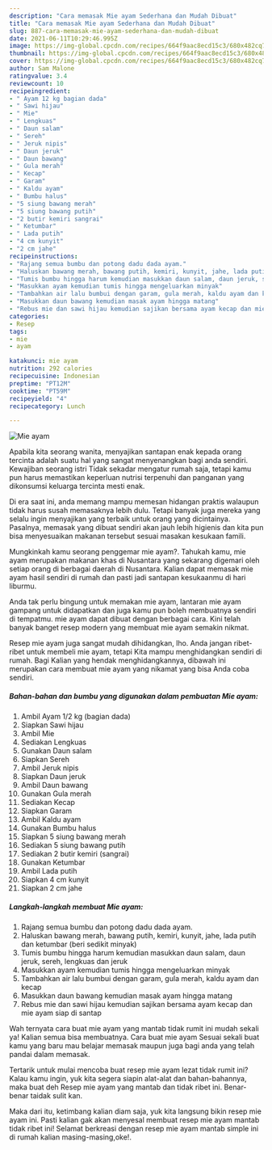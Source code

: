 ```yaml
---
description: "Cara memasak Mie ayam Sederhana dan Mudah Dibuat"
title: "Cara memasak Mie ayam Sederhana dan Mudah Dibuat"
slug: 887-cara-memasak-mie-ayam-sederhana-dan-mudah-dibuat
date: 2021-06-11T10:29:46.995Z
image: https://img-global.cpcdn.com/recipes/664f9aac8ecd15c3/680x482cq70/mie-ayam-foto-resep-utama.jpg
thumbnail: https://img-global.cpcdn.com/recipes/664f9aac8ecd15c3/680x482cq70/mie-ayam-foto-resep-utama.jpg
cover: https://img-global.cpcdn.com/recipes/664f9aac8ecd15c3/680x482cq70/mie-ayam-foto-resep-utama.jpg
author: Sam Malone
ratingvalue: 3.4
reviewcount: 10
recipeingredient:
- " Ayam 12 kg bagian dada"
- " Sawi hijau"
- " Mie"
- " Lengkuas"
- " Daun salam"
- " Sereh"
- " Jeruk nipis"
- " Daun jeruk"
- " Daun bawang"
- " Gula merah"
- " Kecap"
- " Garam"
- " Kaldu ayam"
- " Bumbu halus"
- "5 siung bawang merah"
- "5 siung bawang putih"
- "2 butir kemiri sangrai"
- " Ketumbar"
- " Lada putih"
- "4 cm kunyit"
- "2 cm jahe"
recipeinstructions:
- "Rajang semua bumbu dan potong dadu dada ayam."
- "Haluskan bawang merah, bawang putih, kemiri, kunyit, jahe, lada putih dan ketumbar (beri sedikit minyak)"
- "Tumis bumbu hingga harum kemudian masukkan daun salam, daun jeruk, sereh, lengkuas dan jeruk"
- "Masukkan ayam kemudian tumis hingga mengeluarkan minyak"
- "Tambahkan air lalu bumbui dengan garam, gula merah, kaldu ayam dan kecap"
- "Masukkan daun bawang kemudian masak ayam hingga matang"
- "Rebus mie dan sawi hijau kemudian sajikan bersama ayam kecap dan mie ayam siap di santap"
categories:
- Resep
tags:
- mie
- ayam

katakunci: mie ayam 
nutrition: 292 calories
recipecuisine: Indonesian
preptime: "PT12M"
cooktime: "PT59M"
recipeyield: "4"
recipecategory: Lunch

---
```



![Mie ayam](https://img-global.cpcdn.com/recipes/664f9aac8ecd15c3/680x482cq70/mie-ayam-foto-resep-utama.jpg)

Apabila kita seorang wanita, menyajikan santapan enak kepada orang tercinta adalah suatu hal yang sangat menyenangkan bagi anda sendiri. Kewajiban seorang istri Tidak sekadar mengatur rumah saja, tetapi kamu pun harus memastikan keperluan nutrisi terpenuhi dan panganan yang dikonsumsi keluarga tercinta mesti enak.

Di era  saat ini, anda memang mampu memesan hidangan praktis walaupun tidak harus susah memasaknya lebih dulu. Tetapi banyak juga mereka yang selalu ingin menyajikan yang terbaik untuk orang yang dicintainya. Pasalnya, memasak yang dibuat sendiri akan jauh lebih higienis dan kita pun bisa menyesuaikan makanan tersebut sesuai masakan kesukaan famili. 



Mungkinkah kamu seorang penggemar mie ayam?. Tahukah kamu, mie ayam merupakan makanan khas di Nusantara yang sekarang digemari oleh setiap orang di berbagai daerah di Nusantara. Kalian dapat memasak mie ayam hasil sendiri di rumah dan pasti jadi santapan kesukaanmu di hari liburmu.

Anda tak perlu bingung untuk memakan mie ayam, lantaran mie ayam gampang untuk didapatkan dan juga kamu pun boleh membuatnya sendiri di tempatmu. mie ayam dapat dibuat dengan berbagai cara. Kini telah banyak banget resep modern yang membuat mie ayam semakin nikmat.

Resep mie ayam juga sangat mudah dihidangkan, lho. Anda jangan ribet-ribet untuk membeli mie ayam, tetapi Kita mampu menghidangkan sendiri di rumah. Bagi Kalian yang hendak menghidangkannya, dibawah ini merupakan cara membuat mie ayam yang nikamat yang bisa Anda coba sendiri.

<!--inarticleads1-->

##### Bahan-bahan dan bumbu yang digunakan dalam pembuatan Mie ayam:

1. Ambil  Ayam 1/2 kg (bagian dada)
1. Siapkan  Sawi hijau
1. Ambil  Mie
1. Sediakan  Lengkuas
1. Gunakan  Daun salam
1. Siapkan  Sereh
1. Ambil  Jeruk nipis
1. Siapkan  Daun jeruk
1. Ambil  Daun bawang
1. Gunakan  Gula merah
1. Sediakan  Kecap
1. Siapkan  Garam
1. Ambil  Kaldu ayam
1. Gunakan  Bumbu halus
1. Siapkan 5 siung bawang merah
1. Sediakan 5 siung bawang putih
1. Sediakan 2 butir kemiri (sangrai)
1. Gunakan  Ketumbar
1. Ambil  Lada putih
1. Siapkan 4 cm kunyit
1. Siapkan 2 cm jahe




<!--inarticleads2-->

##### Langkah-langkah membuat Mie ayam:

1. Rajang semua bumbu dan potong dadu dada ayam.
1. Haluskan bawang merah, bawang putih, kemiri, kunyit, jahe, lada putih dan ketumbar (beri sedikit minyak)
1. Tumis bumbu hingga harum kemudian masukkan daun salam, daun jeruk, sereh, lengkuas dan jeruk
1. Masukkan ayam kemudian tumis hingga mengeluarkan minyak
1. Tambahkan air lalu bumbui dengan garam, gula merah, kaldu ayam dan kecap
1. Masukkan daun bawang kemudian masak ayam hingga matang
1. Rebus mie dan sawi hijau kemudian sajikan bersama ayam kecap dan mie ayam siap di santap




Wah ternyata cara buat mie ayam yang mantab tidak rumit ini mudah sekali ya! Kalian semua bisa membuatnya. Cara buat mie ayam Sesuai sekali buat kamu yang baru mau belajar memasak maupun juga bagi anda yang telah pandai dalam memasak.

Tertarik untuk mulai mencoba buat resep mie ayam lezat tidak rumit ini? Kalau kamu ingin, yuk kita segera siapin alat-alat dan bahan-bahannya, maka buat deh Resep mie ayam yang mantab dan tidak ribet ini. Benar-benar taidak sulit kan. 

Maka dari itu, ketimbang kalian diam saja, yuk kita langsung bikin resep mie ayam ini. Pasti kalian gak akan menyesal membuat resep mie ayam mantab tidak ribet ini! Selamat berkreasi dengan resep mie ayam mantab simple ini di rumah kalian masing-masing,oke!.

